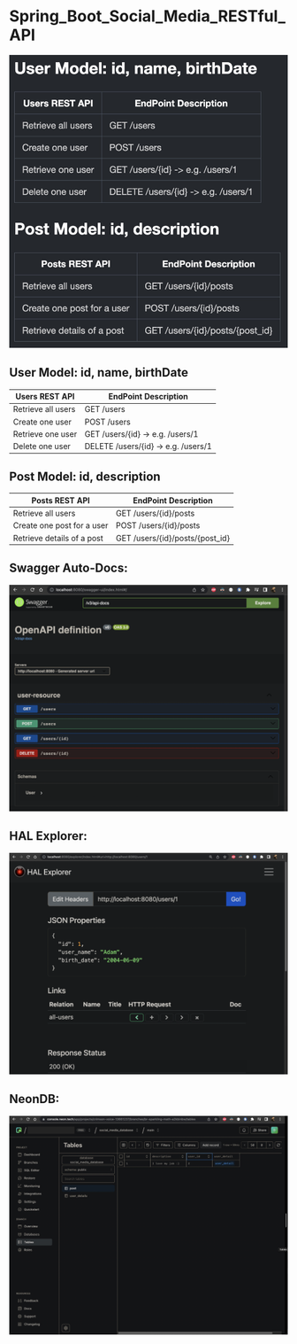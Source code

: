 # Spring_Boot_Social_Media_RESTful_API

![alt text](images/endpoints.jpeg)

## User Model: id, name, birthDate

| Users REST API     | EndPoint Description                |
| ------------------ | ----------------------------------- |
| Retrieve all users | GET /users                          |
| Create one user    | POST /users                         |
| Retrieve one user  | GET /users/{id} -> e.g. /users/1    |
| Delete one user    | DELETE /users/{id} -> e.g. /users/1 |

## Post Model: id, description

| Posts REST API             | EndPoint Description            |
| -------------------------- | ------------------------------- |
| Retrieve all users         | GET /users/{id}/posts           |
| Create one post for a user | POST /users/{id}/posts          |
| Retrieve details of a post | GET /users/{id}/posts/{post_id} |

## Swagger Auto-Docs:

![alt text](images/swagger.png)

## HAL Explorer:

![alt text](images/hal_explorer.png)

## NeonDB:

![alt text](images/neon.jpeg)
